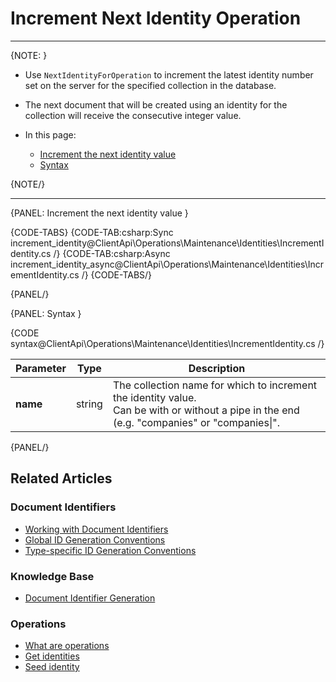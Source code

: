 # Increment Next Identity Operation

---

{NOTE: }

* Use `NextIdentityForOperation` to increment the latest identity number set on the server for the specified collection in the database.

* The next document that will be created using an identity for the collection will receive the consecutive integer value.

* In this page:

  * [Increment the next identity value](../../../../client-api/operations/maintenance/identities/increment-next-identity#increment-the-next-identity-value)
  * [Syntax](../../../../client-api/operations/maintenance/identities/increment-next-identity#syntax)

{NOTE/}

---

{PANEL: Increment the next identity value }

{CODE-TABS}
{CODE-TAB:csharp:Sync increment_identity@ClientApi\Operations\Maintenance\Identities\IncrementIdentity.cs /}
{CODE-TAB:csharp:Async increment_identity_async@ClientApi\Operations\Maintenance\Identities\IncrementIdentity.cs /}
{CODE-TABS/}

{PANEL/}

{PANEL: Syntax }

{CODE syntax@ClientApi\Operations\Maintenance\Identities\IncrementIdentity.cs /}

| Parameter | Type   | Description                                                                                                                                    |
|-----------|--------|------------------------------------------------------------------------------------------------------------------------------------------------|
| __name__  | string | The collection name for which to increment the identity value.<br>Can be with or without a pipe in the end (e.g. "companies" or "companies\|". |

{PANEL/}

## Related Articles

### Document Identifiers

- [Working with Document Identifiers](../../../../client-api/document-identifiers/working-with-document-identifiers)
- [Global ID Generation Conventions](../../../../client-api/configuration/identifier-generation/global)
- [Type-specific ID Generation Conventions](../../../../client-api/configuration/identifier-generation/type-specific)

### Knowledge Base

- [Document Identifier Generation](../../../../server/kb/document-identifier-generation)

### Operations

- [What are operations](../../../../client-api/operations/what-are-operations)
- [Get identities](../../../../client-api/operations/get-identities)
- [Seed identity](../../../../client-api/operations/seed-identity)

